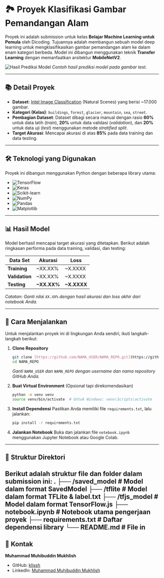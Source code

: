 # 🏞️ Proyek Klasifikasi Gambar Pemandangan Alam

Proyek ini adalah submission untuk kelas **Belajar Machine Learning untuk Pemula** oleh Dicoding. Tujuannya adalah membangun sebuah model deep learning untuk mengklasifikasikan gambar pemandangan alam ke dalam enam kategori berbeda. Model ini dibangun menggunakan teknik **Transfer Learning** dengan memanfaatkan arsitektur **MobileNetV2**.

![Hasil Prediksi Model](https://i.imgur.com/gCh1N5p.png) 
*Contoh hasil prediksi model pada gambar test.*

---

## 📚 Detail Proyek

-   **Dataset**: [Intel Image Classification](https://www.kaggle.com/datasets/puneet6060/intel-image-classification) (Natural Scenes) yang berisi ~17.000 gambar.
-   **Kategori (Kelas)**: `buildings`, `forest`, `glacier`, `mountain`, `sea`, `street`.
-   **Pembagian Dataset**: Dataset dibagi secara manual dengan rasio **60%** untuk data latih (*train*), **20%** untuk data validasi (*validation*), dan **20%** untuk data uji (*test*) menggunakan metode *stratified split*.
-   **Target Akurasi**: Mencapai akurasi di atas **85%** pada data training dan data testing.

---

## 🛠️ Teknologi yang Digunakan

Proyek ini dibangun menggunakan Python dengan beberapa library utama:

* ![TensorFlow](https://img.shields.io/badge/TensorFlow-FF6F00?style=for-the-badge&logo=tensorflow&logoColor=white)
* ![Keras](https://img.shields.io/badge/Keras-D00000?style=for-the-badge&logo=keras&logoColor=white)
* ![Scikit-learn](https://img.shields.io/badge/scikit--learn-%23F7931E.svg?style=for-the-badge&logo=scikit-learn&logoColor=white)
* ![NumPy](https://img.shields.io/badge/numpy-%23013243.svg?style=for-the-badge&logo=numpy&logoColor=white)
* ![Pandas](https://img.shields.io/badge/pandas-%23150458.svg?style=for-the-badge&logo=pandas&logoColor=white)
* ![Matplotlib](https://img.shields.io/badge/Matplotlib-%23ffffff.svg?style=for-the-badge&logo=Matplotlib&logoColor=black)

---

## 📊 Hasil Model

Model berhasil mencapai target akurasi yang ditetapkan. Berikut adalah ringkasan performa pada data training, validasi, dan testing:

| Data Set      | Akurasi     | Loss       |
|---------------|-------------|------------|
| **Training** | ~XX.XX%     | ~X.XXXX    |
| **Validation**| ~XX.XX%     | ~X.XXXX    |
| **Testing** | **~XX.XX%** | **~X.XXXX**|

*Catatan: Ganti nilai `XX.XX%` dengan hasil akurasi dan loss akhir dari notebook Anda.*

---

## 🚀 Cara Menjalankan

Untuk menjalankan proyek ini di lingkungan Anda sendiri, ikuti langkah-langkah berikut:

1.  **Clone Repository**
    ```sh
    git clone [https://github.com/NAMA_USER/NAMA_REPO.git](https://github.com/NAMA_USER/NAMA_REPO.git)
    cd NAMA_REPO
    ```
    *Ganti `NAMA_USER` dan `NAMA_REPO` dengan username dan nama repository GitHub Anda.*

2.  **Buat Virtual Environment** (Opsional tapi direkomendasikan)
    ```sh
    python -m venv venv
    source venv/bin/activate  # Untuk Windows: venv\Scripts\activate
    ```

3.  **Install Dependensi**
    Pastikan Anda memiliki file `requirements.txt`, lalu jalankan:
    ```sh
    pip install -r requirements.txt
    ```

4.  **Jalankan Notebook**
    Buka dan jalankan file `notebook.ipynb` menggunakan Jupyter Notebook atau Google Colab.

---

## 📂 Struktur Direktori

Berikut adalah struktur file dan folder dalam submission ini:
.
├── /saved_model      # Model dalam format SavedModel
├── /tflite           # Model dalam format TFLite & label.txt
├── /tfjs_model       # Model dalam format TensorFlow.js
├── notebook.ipynb    # Notebook utama pengerjaan proyek
├── requirements.txt  # Daftar dependensi library
└── README.md         # File in
---

## 👤 Kontak

**Muhammad Muhibuddin Mukhlish**

* GitHub: [klissh](https://github.com/klissh)
* LinkedIn: [Muhammad Muhibuddin Mukhlish](https://www.linkedin.com/in/muhammad-muhibuddin-mukhlish/)